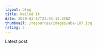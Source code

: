 ```yaml
---
layout: blog
title: Nailed It
date: 2020-02-17T23:45:13.458Z
thumbnail: /resources/images/abe-107.jpg
rating: 5
---
```

Latest post.
